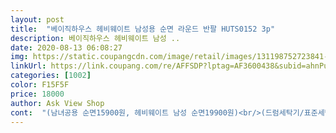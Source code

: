 ```yaml
---
layout: post 
title:  "베이직하우스 헤비웨이트 남성용 순면 라운드 반팔 HUTS0152 3p" 
description: 베이직하우스 헤비웨이트 남성 ..
date: 2020-08-13 06:08:27 
img: https://static.coupangcdn.com/image/retail/images/131198752723841-f62bac36-a0bf-4678-9c9e-f359fa1a4fbc.jpg 
linkUrl: https://link.coupang.com/re/AFFSDP?lptag=AF3600438&subid=ahnPublicAsk&pageKey=1712908863&itemId=2915094135&vendorItemId=70426439021&traceid=V0-113-66c34c021f9debf5 
categories: [1002] 
color: F15F5F 
price: 18000 
author: Ask View Shop 
cont:  "(남녀공용 순면15900원, 헤비웨이트 남성 순면19900원)<br/>(드럼세탁기/표준세탁/드럼액상세제/섬유유연제)<br/>110사이즈하면 넉넉히 맞습니다.<br/><br/>3p세트가 제일 괜찮은데 목늘어남이나 세탁시 뒤틀림,<br/>걍 하나로 통일하자 싶어 순면 티셔츠를 검색해봤어요.<br/><br/>과감하게 건조기에도 돌렸어요.<br/> 막입을거라서.<br/>.<br/><br/>그리고 브랜드 제품이라 박음질, 마무리 공정이 꽤 괜찮습니다.<br/><br/>남성용이었지만 여성 55사이즈 평소 입던데로 사이즈<br/>다만 이제품이 손으로 만져봤을때 좀 더 톡톡한 느낌?<br/>둘다 받아서 육안으로 비교해봐도 촉감을 느껴봐도<br/>몇천원 더 내시고 이거 구매하세요.<br/><br/>무게도 별차이 안났지만 톡톡한 두께감에선<br/>베이직 매장에서 산거보다  재질이 도톰해서 더  좋네요<br/>베이직 하우스 순면3종세트 두제품을 샀는데요.<br/><br/>별로 차이점을 못느꼈어요ㅠ 실측도 같았고요.<br/><br/>샀는데 작게 나왔나? 저한텐 잘 어울려요!<br/>얇은 소재로 b.<br/>p비침 등등 가려내야할게 많았어요.<br/><br/>오.<br/>.<br/> 뒤틀림, 줄어듬, 크게 없었어요.<br/><br/>이거 남녀공용이에요ㅎㅎ<br/>이제품이 좀 더 괜찮더라고요.<br/><br/>입기로 결정하고 바로 세탁기 돌리고<br/>재질도 좋고 만족합니다.<br/><br/>집에서 평상복으로 이옷 저옷 꺼내입다가<br/>착용컷은 건조까지 마친 후 입고 찍은 사진이에요.<br/><br/>쿠팡 로켓배송 위주로 고르고 고르다 최종적으로<br/>헐렁하지도않고 꽉끼지도 않고 ㅎㅎ<br/>확실히 남녀공용 순면 보다 이제품이 쪼금 더 도톰하고 살비침 적고 사이즈도 딱이었어요.<br/><br/>후회 안해요.<br/><br/>" 
---
```

